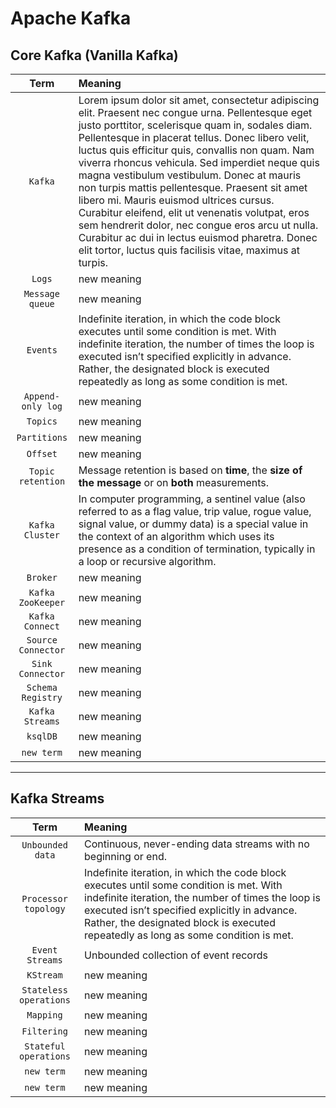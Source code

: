 # Apache Kafka
## Core Kafka (Vanilla Kafka)
| Term | Meaning |
|     :---:      |     :---     |
| `Kafka` | Lorem ipsum dolor sit amet, consectetur adipiscing elit. Praesent nec congue urna. Pellentesque eget justo porttitor, scelerisque quam in, sodales diam. Pellentesque in placerat tellus. Donec libero velit, luctus quis efficitur quis, convallis non quam. Nam viverra rhoncus vehicula. Sed imperdiet neque quis magna vestibulum vestibulum. Donec at mauris non turpis mattis pellentesque. Praesent sit amet libero mi. Mauris euismod ultrices cursus. Curabitur eleifend, elit ut venenatis volutpat, eros sem hendrerit dolor, nec congue eros arcu ut nulla. Curabitur ac dui in lectus euismod pharetra. Donec elit tortor, luctus quis facilisis vitae, maximus at turpis. |
| `Logs` | new meaning |
| `Message queue` | new meaning |
| `Events` | Indefinite iteration, in which the code block executes until some condition is met. With indefinite iteration, the number of times the loop is executed isn’t specified explicitly in advance. Rather, the designated block is executed repeatedly as long as some condition is met. |
| `Append-only log` | new meaning |
| `Topics` | new meaning |
| `Partitions` | new meaning |
| `Offset` | new meaning |
| `Topic retention` | Message retention is based on **time**, the **size of the message** or on **both** measurements. |
| `Kafka Cluster` | In computer programming, a sentinel value (also referred to as a flag value, trip value, rogue value, signal value, or dummy data) is a special value in the context of an algorithm which uses its presence as a condition of termination, typically in a loop or recursive algorithm. |
| `Broker` | new meaning |
| `Kafka ZooKeeper` | new meaning |
| `Kafka Connect` | new meaning |
| `Source Connector` | new meaning |
| `Sink Connector` | new meaning |
| `Schema Registry` | new meaning |
| `Kafka Streams` | new meaning |
| `ksqlDB` | new meaning |
| `new term` | new meaning |
---
## Kafka Streams
| Term | Meaning |
|     :---:      |     :---     |
| `Unbounded data` | Continuous, never-ending data streams with no beginning or end. |
| `Processor topology` | Indefinite iteration, in which the code block executes until some condition is met. With indefinite iteration, the number of times the loop is executed isn’t specified explicitly in advance. Rather, the designated block is executed repeatedly as long as some condition is met. |
| `Event Streams` | Unbounded collection of event records |
| `KStream` | new meaning |
| `Stateless operations` | new meaning |
| `Mapping` | new meaning |
| `Filtering` | new meaning |
| `Stateful operations` | new meaning |
| `new term` | new meaning |
| `new term` | new meaning |
